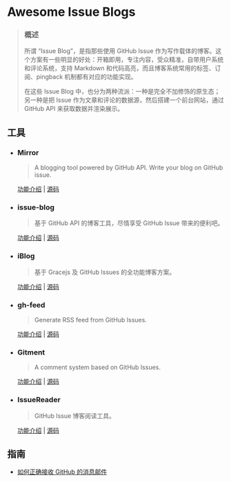 # Awesome Issue Blogs

> ### 概述
> 
> 所谓 “Issue Blog”，是指那些使用 GitHub Issue 作为写作载体的博客。这个方案有一些明显的好处：开箱即用，专注内容，受众精准，自带用户系统和评论系统，支持 Markdown 和代码高亮，而且博客系统常用的标签、订阅、pingback 机制都有对应的功能实现。
> 
> 在这些 Issue Blog 中，也分为两种流派：一种是完全不加修饰的原生态；另一种是把 Issue 作为文章和评论的数据源，然后搭建一个前台网站，通过 GitHub API 来获取数据并渲染展示。


## 工具

* ### Mirror

	> A blogging tool powered by GitHub API. Write your blog on GitHub issue.

	[功能介绍](https://mirror.am0200.com/#/posts/11) | [源码](https://github.com/LoeiFy/Mirror)

* ### issue-blog

	> 基于 GitHub API 的博客工具，尽情享受 GitHub Issue 带来的便利吧。
	
	[功能介绍](https://ttop5.net/issue-blog/#/posts/35) | [源码](https://github.com/ttop5/issue-blog)

* ### iBlog

	> 基于 Gracejs 及 GitHub Issues 的全功能博客方案。

	[功能介绍](https://zhuanlan.zhihu.com/p/26198959) | [源码](https://github.com/xiongwilee/iblog)

* ### gh-feed

	> Generate RSS feed from GitHub Issues.
	
	[功能介绍](https://imsun.net/posts/gh-feed/) | [源码](https://github.com/imsun/gh-feed)

* ### Gitment

	> A comment system based on GitHub Issues.

	[功能介绍](https://imsun.net/posts/gitment-introduction/) | [源码](https://github.com/imsun/gitment)

* ### IssueReader

	> GitHub Issue 博客阅读工具。

	[功能介绍](https://github.com/IssueReader/IssueReader.github.io/issues/1) | [源码](https://github.com/IssueReader)


## 指南

* [如何正确接收 GitHub 的消息邮件](https://github.com/cssmagic/blog/issues/49)
